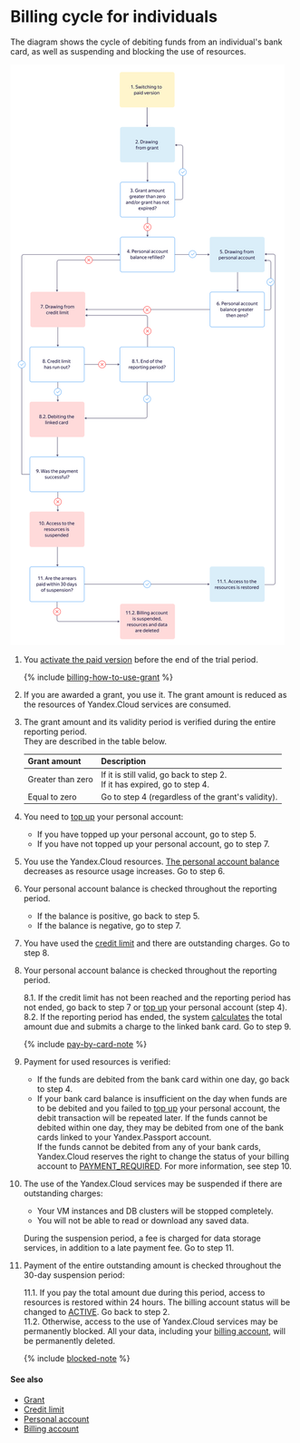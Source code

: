 # Billing cycle for individuals

The diagram shows the cycle of debiting funds from an individual's bank card, as well as suspending and blocking the use of resources.

![image](../_assets/billing-cycle-individual.svg)

1. You [activate the paid version](../operations/activate-commercial.md) before the end of the trial period.
   
   {% include [billing-how-to-use-grant](../../_includes/billing-how-to-use-grant.md) %} 

1. If you are awarded a grant, you use it. The grant amount is reduced as the resources of Yandex.Cloud services are consumed.

1. The grant amount and its validity period is verified during the entire reporting period. <br/>They are described in the table below.

   | Grant amount | Description |
   | ----- | ----- |
   | Greater than zero | If it is still valid, go back to step 2. <br/>If it has expired, go to step 4. |
   | Equal to zero | Go to step 4 (regardless of the grant's validity). |

1. You need to [top up](../operations/pay-the-bill.md) your personal account:
   - If you have topped up your personal account, go to step 5.
   - If you have not topped up your personal account, go to step 7.

1. You use the Yandex.Cloud resources. [The personal account balance](../concepts/personal-account.md#balance) decreases as resource usage increases. Go to step 6.

1. Your personal account balance is checked throughout the reporting period.
     - If the balance is positive, go back to step 5.
     - If the balance is negative, go to step 7.

1. You have used the [credit limit](../concepts/credit-limit.md) and there are outstanding charges. Go to step 8.

1. Your personal account balance is checked throughout the reporting period.

   8.1. If the credit limit has not been reached and the reporting period has not ended, go back to step 7 or [top up](../operations/pay-the-bill.md) your personal account (step 4).
<br/>8.2. If the reporting period has ended, the system [calculates](payment-methods-individual.md#payment-amount) the total amount due and submits a charge to the linked bank card. Go to step 9.

   {% include [pay-by-card-note](../_includes/pay-by-card-note.md) %}

1. Payment for used resources is verified:
   - If the funds are debited from the bank card within one day, go back to step 4.
   - If your bank card balance is insufficient on the day when funds are to be debited and you failed to [top up](../operations/pay-the-bill.md) your personal account,  the debit transaction will be repeated later. If the funds cannot be debited within one day, they may be debited from one of the bank cards linked to your Yandex.Passport account. <br/>If the funds cannot be debited from any of your bank cards, Yandex.Cloud reserves the right to change the status of your billing account to [PAYMENT_REQUIRED](../concepts/billing-account-statuses.md). For more information, see step 10.

1. The use of the Yandex.Cloud services may be suspended if there are outstanding charges:
   - Your VM instances and DB clusters will be stopped completely.
   - You will not be able to read or download any saved data.

   During the suspension period, a fee is charged for data storage services, in addition to a late payment fee. Go to step 11.

1. Payment of the entire outstanding amount is checked throughout the 30-day suspension period:

    11.1. If you pay the total amount due during this period, access to resources is restored within 24 hours. The billing account status will be changed to [ACTIVE](../concepts/billing-account-statuses.md). Go back to step 2.
<br/>11.2. Otherwise, access to the use of Yandex.Cloud services may be permanently blocked. All your data, including your [billing account](../concepts/billing-account.md), will be permanently deleted.

   {% include [blocked-note](../_includes/blocked-note.md) %}

#### See also

- [Grant](../concepts/bonus-account.md)
- [Credit limit](../concepts/credit-limit.md)
- [Personal account](../concepts/personal-account.md)
- [Billing account](../concepts/billing-account.md)

